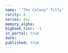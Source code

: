 ```yaml
---
name: '"The Colony" Tilly'
rarity: 4
series: dsc
memory_alpha:
bigbook_tier: -1
in_portal: true
date:
published: true
---
```



